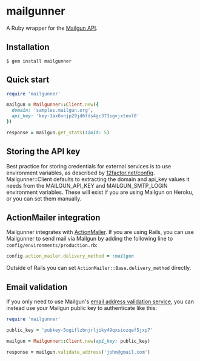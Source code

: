 mailgunner
==========


A Ruby wrapper for the [Mailgun API](http://documentation.mailgun.net/api_reference.html).


Installation
------------

    $ gem install mailgunner


Quick start
-----------

```ruby
require 'mailgunner'

mailgun = Mailgunner::Client.new({
  domain: 'samples.mailgun.org',
  api_key: 'key-3ax6xnjp29jd6fds4gc373sgvjxteol0'
})

response = mailgun.get_stats(limit: 5)
```


Storing the API key
-------------------

Best practice for storing credentials for external services is to use environment
variables, as described by [12factor.net/config](http://www.12factor.net/config).
Mailgunner::Client defaults to extracting the domain and api_key values it needs
from the MAILGUN_API_KEY and MAILGUN_SMTP_LOGIN environment variables. These will
exist if you are using Mailgun on Heroku, or you can set them manually.


ActionMailer integration
------------------------

Mailgunner integrates with [ActionMailer](https://rubygems.org/gems/actionmailer).
If you are using Rails, you can use Mailgunner to send mail via Mailgun by adding
the following line to `config/environments/production.rb`:

```ruby
config.action_mailer.delivery_method = :mailgun
````

Outside of Rails you can set `ActionMailer::Base.delivery_method` directly.


Email validation
----------------

If you only need to use Mailgun's [email address validation service](http://documentation.mailgun.com/api-email-validation.html),
you can instead use your Mailgun public key to authenticate like this:

```ruby
require 'mailgunner'

public_key = 'pubkey-5ogiflzbnjrljiky49qxsiozqef5jxp7'

mailgun = Mailgunner::Client.new(api_key: public_key)

response = mailgun.validate_address('john@gmail.com')
```
